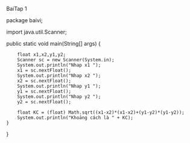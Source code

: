 BaiTap 1

package baivi;

import java.util.Scanner;

public static void main(String[] args) {
        
        float x1,x2,y1,y2;
        Scanner sc = new Scanner(System.in);
        System.out.println("Nhap x1 ");
        x1 = sc.nextFloat();
        System.out.println("Nhap x2 ");
        x2 = sc.nextFloat();
        System.out.println("Nhap y1 ");
        y1 = sc.nextFloat();
        System.out.println("Nhap y2 ");
        y2 = sc.nextFloat();
        
        float KC = (float) Math.sqrt((x1-x2)*(x1-x2)+(y1-y2)*(y1-y2));
        System.out.println("Khoảng cách là " + KC);
    }
    
}


